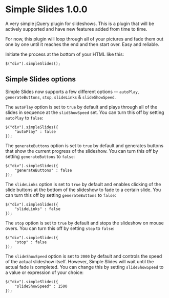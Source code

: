 Simple Slides 1.0.0
================

A very simple jQuery plugin for slideshows.  This is a plugin that will be actively supported and have new features added from time to time.

For now, this plugin will loop through all of your pictures and fade them out one by one until it reaches the end and then start over.  Easy and reliable.

Initiate the process at the bottom of your HTML like this:

    $("div").simpleSlides();

## Simple Slides options ##


Simple Slides now supports a few different options -- `autoPlay`, `generateButtons`, `stop`, `slideLinks` & `slideShowSpeed`.

The `autoPlay` option is set to `true` by default and plays through all of the slides in sequence at the `slidShowSpeed` set.  You can turn this off by setting `autoPlay` to `false`:

    $("div").simpleSlides({
        "autoPlay" : false
    });

The `generateButtons` option is set to `true` by default and generates buttons that show the current progress of the slideshow.  You can turn this off by setting `generateButtons` to `false`:

    $("div").simpleSlides({
		"generateButtons" : false
    });

The `slideLinks` option is set to `true` by default and enables clicking of the slide buttons at the bottom of the slideshow to fade to a certain slide.  You can turn this off by setting `generateButtons` to `false`:

    $("div").simpleSlides({
        "slideLinks" : false
    });

The `stop` option is set to `true` by default and stops the slideshow on mouse overs.  You can turn this off by setting `stop` to `false`:

    $("div").simpleSlides({
		"stop" : false
    });

The `slideShowSpeed` option is set to `2000` by default and controls the speed of the actual slideshow itself.  However, Simple Slides will wait until the actual fade is completed.  You can change this by setting `slideShowSpeed` to a value or expression of your choice:

    $("div").simpleSlides({
	    "slideShowSpeed" : 1500
	});

